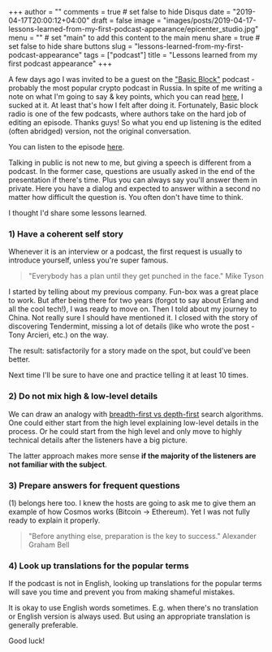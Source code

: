 +++
author = ""
comments = true	# set false to hide Disqus
date = "2019-04-17T20:00:12+04:00"
draft = false
image = "images/posts/2019-04-17-lessons-learned-from-my-first-podcast-appearance/epicenter_studio.jpg"
menu = ""		# set "main" to add this content to the main menu
share = true	# set false to hide share buttons
slug = "lessons-learned-from-my-first-podcast-appearance"
tags = ["podcast"]
title = "Lessons learned from my first podcast appearance"
+++

A few days ago I was invited to be a guest on the ["Basic
Block"](https://basicblockradio.com/) podcast - probably the most popular
crypto podcast in Russia. In spite of me writing a note on what I'm going to
say & key points, which you can read
[here](/2019/04/on-tendermint-and-cosmos-ru), I sucked at it. At least
that's how I felt after doing it. Fortunately, Basic block radio is one of the
few podcasts, where authors take on the hard job of editing an episode. Thanks
guys! So what you end up listening is the edited (often abridged) version, not
the original conversation.

You can listen to the episode [here](https://basicblockradio.com/e068/).

<!--more-->

Talking in public is not new to me, but giving a speech is different from a
podcast. In the former case, questions are usually asked in the end of the
presentation if there's time. Plus you can always say you'll answer them in
private. Here you have a dialog and expected to answer within a second no
matter how difficult the question is. You often don't have time to think.

I thought I'd share some lessons learned.

### 1) Have a coherent self story

Whenever it is an interview or a podcast, the first request is usually to
introduce yourself, unless you're super famous.

> "Everybody has a plan until they get punched in the face." Mike Tyson

I started by telling about my previous company. Fun-box was a great place to
work. But after being there for two years (forgot to say about Erlang and all
the cool tech!), I was ready to move on. Then I told about my journey to China.
Not really sure I should have mentioned it. I closed with the story of
discovering Tendermint, missing a lot of details (like who wrote the post -
Tony Arcieri, etc.) on the way.

The result: satisfactorily for a story made on the spot, but could've been
better.

Next time I'll be sure to have one and practice telling it at least 10 times.

### 2) Do not mix high & low-level details

We can draw an analogy with [breadth-first vs
depth-first](https://visualgo.net/en/dfsbfs) search algorithms. One could
either start from the high level explaining low-level details in the process.
Or he could start from the high level and only move to highly technical details
after the listeners have a big picture.

The latter approach makes more sense **if the majority of the listeners are not
familiar with the subject**.

### 3) Prepare answers for frequent questions

(1) belongs here too. I knew the hosts are going to ask me to give them an
example of how Cosmos works (Bitcoin -> Ethereum). Yet I was not fully ready to
explain it properly.

> "Before anything else, preparation is the key to success." Alexander Graham Bell

### 4) Look up translations for the popular terms

If the podcast is not in English, looking up translations for the popular terms
will save you time and prevent you from making shameful mistakes.

It is okay to use English words sometimes. E.g. when there's no translation or
English version is always used. But using an appropriate translation is
generally preferable.

Good luck!
